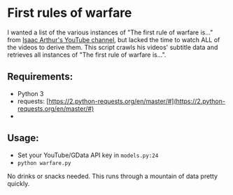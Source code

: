 # First rules of warfare

I wanted a list of the various instances of "The first rule of warfare is..." from [Isaac Arthur's YouTube channel](https://www.youtube.com/channel/UCZFipeZtQM5CKUjx6grh54g), but lacked the time to watch ALL of the videos to derive them.  This script crawls his videos' subtitle data and retrieves all instances of "The first rule of warfare is...".

## Requirements:

* Python 3
* requests:  [https://2.python-requests.org/en/master/#](https://2.python-requests.org/en/master/#)
* 

## Usage:

* Set your YouTube/GData API key in `models.py:24`
* `python warfare.py`

No drinks or snacks needed.  This runs through a mountain of data pretty quickly.